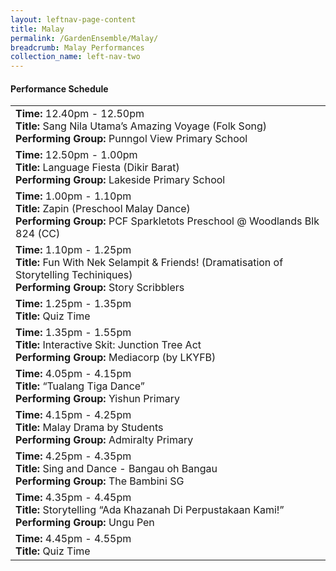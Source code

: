 ```yaml
---
layout: leftnav-page-content
title: Malay
permalink: /GardenEnsemble/Malay/
breadcrumb: Malay Performances
collection_name: left-nav-two
---
```


#### Performance Schedule

 
<table class="table-h">
  <tr>
    <td COLSPAN="2">
    <b>Time: </b>12.40pm - 12.50pm
    <br><b>Title: </b>Sang Nila Utama’s Amazing Voyage (Folk Song)
    <br><b>Performing Group: </b>Punngol View Primary School
    </td>
  </tr>
  <tr>
    <td COLSPAN="2">
    <b>Time: </b>12.50pm - 1.00pm
    <br><b>Title: </b>Language Fiesta (Dikir Barat)
    <br><b>Performing Group: </b>Lakeside Primary School
    </td>
  </tr>
  <tr>
    <td COLSPAN="2">
    <b>Time: </b>1.00pm - 1.10pm
    <br><b>Title: </b>Zapin (Preschool Malay Dance)
    <br><b>Performing Group: </b>PCF Sparkletots Preschool @ Woodlands Blk 824 (CC)
    </td>
  </tr>
  <tr>
    <td COLSPAN="2">
    <b>Time: </b>1.10pm - 1.25pm
    <br><b>Title: </b>Fun With Nek Selampit & Friends! (Dramatisation of Storytelling Techiniques)
    <br><b>Performing Group: </b>Story Scribblers
    </td>
  </tr>
  <tr>
    <td COLSPAN="2">
    <b>Time: </b>1.25pm - 1.35pm
    <br><b>Title: </b>Quiz Time
    </td>
  </tr>
  <tr>
    <td COLSPAN="2">
    <b>Time: </b>1.35pm - 1.55pm
    <br><b>Title: </b>Interactive Skit: Junction Tree Act
    <br><b>Performing Group: </b>Mediacorp (by LKYFB)
    </td>
  </tr>
  <tr>
    <td COLSPAN="2">
    <b>Time: </b>4.05pm - 4.15pm
    <br><b>Title: </b>“Tualang Tiga Dance”
    <br><b>Performing Group: </b>Yishun Primary
    </td>
  </tr>
  <tr>
    <td COLSPAN="2">
    <b>Time: </b>4.15pm - 4.25pm
    <br><b>Title: </b>Malay Drama by Students
    <br><b>Performing Group: </b>Admiralty Primary
    </td>
  </tr>
  <tr>
    <td COLSPAN="2">
    <b>Time: </b>4.25pm - 4.35pm
    <br><b>Title: </b>Sing and Dance - Bangau oh Bangau
    <br><b>Performing Group: </b>The Bambini SG
    </td>
  </tr>
  <tr>
    <td COLSPAN="2">
    <b>Time: </b>4.35pm - 4.45pm
    <br><b>Title: </b>Storytelling “Ada Khazanah Di Perpustakaan Kami!” 
    <br><b>Performing Group: </b>Ungu Pen
    </td>
  </tr>
  <tr>
    <td COLSPAN="2">
    <b>Time: </b>4.45pm - 4.55pm
    <br><b>Title: </b>Quiz Time
    </td>
  </tr>
</table>
